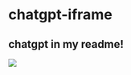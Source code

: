 # chatgpt-iframe

chatgpt in my readme!
---

<html><img src="https://static.vecteezy.com/system/resources/thumbnails/057/068/323/small/single-fresh-red-strawberry-on-table-green-background-food-fruit-sweet-macro-juicy-plant-image-photo.jpg"></html>
